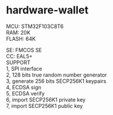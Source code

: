 # hardware-wallet
MCU: STM32F103C8T6  
RAM: 20K  
FLASH: 64K  

SE: FMCOS SE  
CC: EAL5+  
SUPPORT  
1, SPI interface  
2, 128 bits true random number generator  
3, generate 256 bits SECP256K1 keypairs  
4, ECDSA sign  
5, ECDSA verify  
6, import SECP256K1 private key  
7, import SECP256K1 public key  
